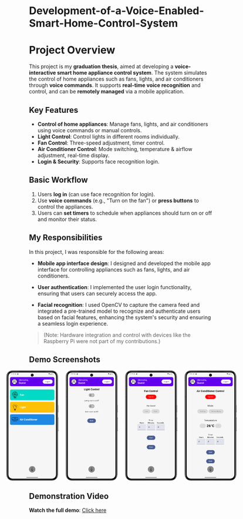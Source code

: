 # Development-of-a-Voice-Enabled-Smart-Home-Control-System
# Project Overview

This project is my **graduation thesis**, aimed at developing a **voice-interactive smart home appliance control system**. The system simulates the control of home appliances such as fans, lights, and air conditioners through **voice commands**. It supports **real-time voice recognition** and control, and can be **remotely managed** via a mobile application.


## Key Features

- **Control of home appliances**: Manage fans, lights, and air conditioners using voice commands or manual controls.
- **Light Control**: Control lights in different rooms individually.  
- **Fan Control**: Three-speed adjustment, timer control.  
- **Air Conditioner Control**: Mode switching, temperature & airflow adjustment, real-time display.  
- **Login & Security**: Supports face recognition login.  


## Basic Workflow

1. Users **log in** (can use face recognition for login).
2. Use **voice commands** (e.g., "Turn on the fan") or **press buttons** to control the appliances.
3. Users can **set timers** to schedule when appliances should turn on or off and monitor their status.

## My Responsibilities

In this project, I was responsible for the following areas:

- **Mobile app interface design**: I designed and developed the mobile app interface for controlling appliances such as fans, lights, and air conditioners.
  
- **User authentication**:  I implemented the user login functionality, ensuring that users can securely access the app.
  
- **Facial recognition**: I used OpenCV to capture the camera feed and integrated a pre-trained model to recognize and authenticate users based on facial features, enhancing the system's security and ensuring a seamless login experience.
> (Note: Hardware integration and control with devices like the Raspberry Pi were not part of my contributions.)

## Demo Screenshots
<div style="display: flex; justify-content: center;">
  <img src="docs/images/home_screen.png" width="150" height="300" style="margin-right: 20px;">
  <img src="docs/images/light_control.png" width="150" height="300" style="margin-right: 20px;">
  <img src="docs/images/fan_control.png" width="150" height="300" style="margin-right: 20px;">
  <img src="docs/images/airconditioner_control.png" width="150" height="300">
</div>

## Demonstration Video
**Watch the full demo**: [Click here](https://youtu.be/QZ_JLb-7iHs)

